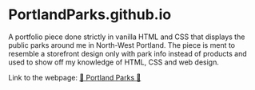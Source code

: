 # PortlandParks.github.io
A portfolio piece done strictly in vanilla HTML and CSS that displays the public parks around me in North-West Portland. The piece is ment to resemble a storefront design only with park info instead of products and used to show off my knowledge of HTML, CSS and web design.

Link to the webpage: [🌲 Portland Parks 🌲](https://mestes1530.github.io/PortlandParks.github.io/)
